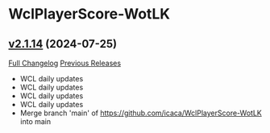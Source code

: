 # WclPlayerScore-WotLK

## [v2.1.14](https://github.com/icaca/WclPlayerScore-WotLK/tree/v2.1.14) (2024-07-25)
[Full Changelog](https://github.com/icaca/WclPlayerScore-WotLK/commits/v2.1.14) [Previous Releases](https://github.com/icaca/WclPlayerScore-WotLK/releases)

- WCL daily updates  
- WCL daily updates  
- WCL daily updates  
- WCL daily updates  
- Merge branch 'main' of https://github.com/icaca/WclPlayerScore-WotLK into main  
